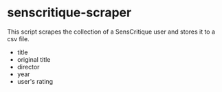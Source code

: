 # senscritique-scraper

This script scrapes the collection of a SensCritique user and stores it to a csv file.

- title
- original title
- director
- year
- user's rating

